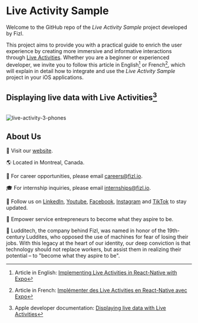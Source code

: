 # Live Activity Sample

Welcome to the GitHub repo of the *Live Activity Sample* project developed by Fizl.

This project aims to provide you with a practical guide to enrich the user experience by creating more immersive and informative interactions through [Live Activities](https://developer.apple.com/design/human-interface-guidelines/live-activities/). Whether you are a beginner or experienced developer, we invite you to follow this article in English[^1] or French[^2], which will explain in detail how to integrate and use the *Live Activity Sample* project in your iOS applications.

## Displaying live data with Live Activities[^3]  
\
![live-activity-3-phones](https://github.com/Ludditech/fizl-live-activity-sample/assets/71282839/91306ed4-75e8-4b39-9544-669f413799fc)


## About Us
🔗 Visit our [website](https://fizl.io).

🌎 Located in Montreal, Canada.

💼 For career opportunities, please email careers@fizl.io.

🎓 For internship inquiries, please email internships@fizl.io.

🔔 Follow us on [LinkedIn](https://www.linkedin.com/company/fizl), [Youtube](https://www.youtube.com/@fizlapp), [Facebook](https://www.facebook.com/fizl.app1), [Instagram](fizl.app) and [TikTok](https://www.tiktok.com/@fizl.app?fbclid=IwAR39V3Gc62d85chxyevQVVRNqcl_lgb3Cm8sBk2fJqzpqztSLF0gVeMbbEE) to stay updated.

🎯 Empower service entrepreneurs to become what they aspire to be.

💚 Ludditech, the company behind Fizl, was named in honor of the 19th-century Luddites, who opposed the use of machines for fear of losing their jobs. With this legacy at the heart of our identity, our deep conviction is that technology should not replace workers, but assist them in realizing their potential – to "become what they aspire to be".

[^1]: Article in English: [Implementing Live Activities in React-Native with Expo](https://fizl.io/fr/blog/posts/live-activities)
[^2]: Article in French: [Implémenter des Live Activities en React-Native avec Expo](https://fizl.io/fr/blog/posts/live-activities)
[^3]: Apple developer documentation: [Displaying live data with Live Activities](https://developer.apple.com/documentation/activitykit/displaying-live-data-with-live-activities)

